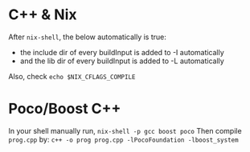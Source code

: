 # C++ & Nix
After `nix-shell`, the below automatically is true:
- the include dir of every buildInput is added to -I automatically
- and the lib dir of every buildInput is added to -L automatically

Also, check `echo $NIX_CFLAGS_COMPILE`

# Poco/Boost C++
In your shell manually run, `nix-shell -p gcc boost poco`
Then compile `prog.cpp` by: `c++ -o prog prog.cpp -lPocoFoundation -lboost_system`
